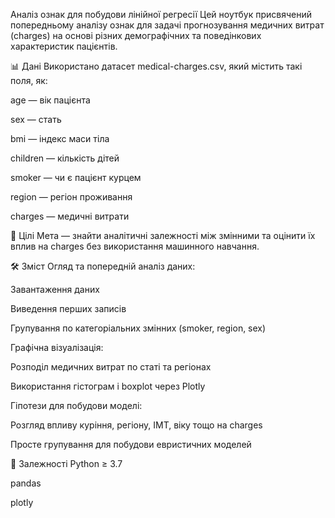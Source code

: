 Аналіз ознак для побудови лінійної регресії
Цей ноутбук присвячений попередньому аналізу ознак для задачі прогнозування медичних витрат (charges) на основі різних демографічних та поведінкових характеристик пацієнтів.

📊 Дані
Використано датасет medical-charges.csv, який містить такі поля, як:

age — вік пацієнта

sex — стать

bmi — індекс маси тіла

children — кількість дітей

smoker — чи є пацієнт курцем

region — регіон проживання

charges — медичні витрати

🧠 Цілі
Мета — знайти аналітичні залежності між змінними та оцінити їх вплив на charges без використання машинного навчання.

🛠 Зміст
Огляд та попередній аналіз даних:

Завантаження даних

Виведення перших записів

Групування по категоріальних змінних (smoker, region, sex)

Графічна візуалізація:

Розподіл медичних витрат по статі та регіонах

Використання гістограм і boxplot через Plotly

Гіпотези для побудови моделі:

Розгляд впливу куріння, регіону, ІМТ, віку тощо на charges

Просте групування для побудови евристичних моделей

📎 Залежності
Python ≥ 3.7

pandas

plotly
